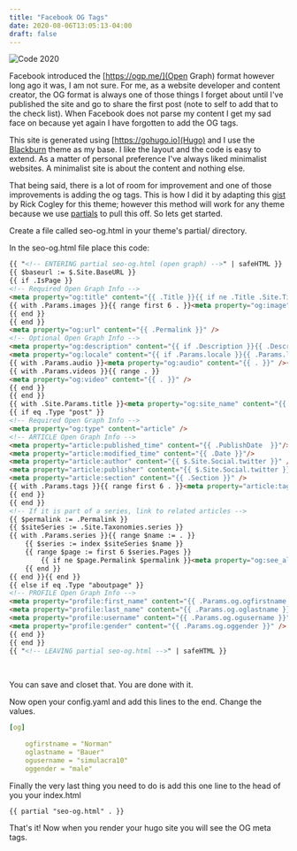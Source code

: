 ```yaml
---
title: "Facebook OG Tags"
date: 2020-08-06T13:05:13-04:00
draft: false
---
```


![Code 2020](img/code-2020-png) 

Facebook introduced the [https://ogp.me/](Open Graph) format however long ago it was, I am not sure. For me, as a website developer and content creator, the OG format is always one of those things I forget about until I've published the site and go to share the first post (note to self to add that to the check list). When Facebook does not parse my content I get my sad face on because yet again I have forgotten to add the OG tags. 

This site is generated using [https://gohugo.io](Hugo) and I use the [Blackburn](https://github.com/yoshiharuyamashita/blackburn) theme as my base. I like the layout and the code is easy to extend. As a matter of personal preference I've always liked minimalist websites. A minimalist site is about the content and nothing else. 

That being said, there is a lot of room for improvement and one of those improvements is adding the og tags. This is how I did it by adapting this [gist](https://github.com/RickCogley/RCC-Hugo2015/blob/master/layouts/partials/seo-og.html#L6)  by Rick Cogley for this theme; however this method will work for any theme because we use [partials](https://gohugo.io/templates/partials/) to pull this off. So lets get started.

Create a file called seo-og.html in your theme's partial/ directory. 

In the seo-og.html file place this code:

```html
{{ "<!-- ENTERING partial seo-og.html (open graph) -->" | safeHTML }}
{{ $baseurl := $.Site.BaseURL }}
{{ if .IsPage }}
<!-- Required Open Graph Info -->
<meta property="og:title" content="{{ .Title }}{{ if ne .Title .Site.Title }} : {{ .Site.Title }}{{ end }}" />
{{ with .Params.images }}{{ range first 6 . }}<meta property="og:image" content="{{ if in . "http" }}{{ . }}{{ else }}{{ $baseurl }}{{ . }}{{ end }}" />
{{ end }}
{{ end }}
<meta property="og:url" content="{{ .Permalink }}" />
<!-- Optional Open Graph Info -->
<meta property="og:description" content="{{ if .Description }}{{ .Description }}{{ else }}{{if .IsPage}}{{ .Summary }}{{ end }}{{ end }}" />
<meta property="og:locale" content="{{ if .Params.locale }}{{ .Params.locale }}{{ else }}en_US{{ end }}" />
{{ with .Params.audio }}<meta property="og:audio" content="{{ . }}" />{{ end }}
{{ with .Params.videos }}{{ range . }}
<meta property="og:video" content="{{ . }}" />
{{ end }}
{{ end }}
{{ with .Site.Params.title }}<meta property="og:site_name" content="{{ . }}" />{{ end }}
{{ if eq .Type "post" }}
<!-- Required Open Graph Info -->
<meta property="og:type" content="article" />
<!-- ARTICLE Open Graph Info -->
<meta property="article:published_time" content="{{ .PublishDate  }}"/>
<meta property="article:modified_time" content="{{ .Date }}"/>
<meta property="article:author" content="{{ $.Site.Social.twitter }}" />
<meta property="article:publisher" content="{{ $.Site.Social.twitter }}" />
<meta property="article:section" content="{{ .Section }}" />
{{ with .Params.tags }}{{ range first 6 . }}<meta property="article:tag" content="{{ . }}" />
{{ end }}
{{ end }}
<!-- If it is part of a series, link to related articles -->
{{ $permalink := .Permalink }}
{{ $siteSeries := .Site.Taxonomies.series }}
{{ with .Params.series }}{{ range $name := . }}
    {{ $series := index $siteSeries $name }}
    {{ range $page := first 6 $series.Pages }}
        {{ if ne $page.Permalink $permalink }}<meta property="og:see_also" content="{{ $page.Permalink }}" />{{ end }}
    {{ end }}
{{ end }}{{ end }}
{{ else if eq .Type "aboutpage" }}
<!-- PROFILE Open Graph Info -->
<meta property="profile:first_name" content="{{ .Params.og.ogfirstname }}" />
<meta property="profile:last_name" content="{{ .Params.og.oglastname }}" />
<meta property="profile:username" content="{{ .Params.og.ogusername }}" />
<meta property="profile:gender" content="{{ .Params.og.oggender }}" />
{{ end }}
{{ end }}
{{ "<!-- LEAVING partial seo-og.html -->" | safeHTML }}
```

​	

You can save and closet that. You are done with it.

Now open your config.yaml and add this lines to the end. Change the values.

```yaml
[og]
	
    ogfirstname = "Norman"
    oglastname = "Bauer"
    ogusername = "simulacra10"
    oggender = "male"
```



Finally the very last thing you need to do is add this one line to the head of you your index.html



```
{{ partial "seo-og.html" . }}
```



That's it! Now when you render your hugo site you will see the OG meta tags. 